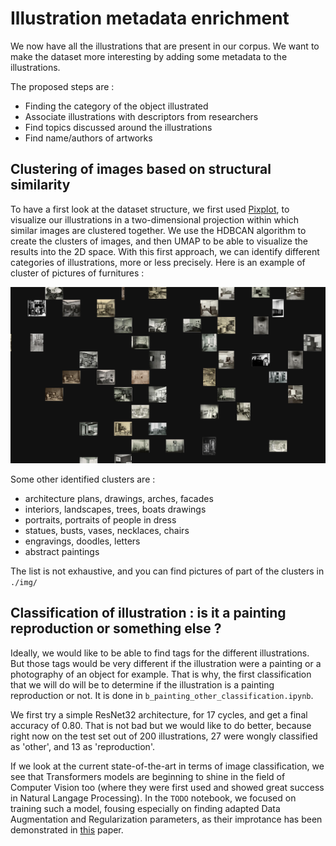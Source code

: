 # Illustration metadata enrichment

We now have all the illustrations that are present in our corpus. We want to make the dataset more interesting by adding some metadata to the illustrations. 

The proposed steps are :

- Finding the category of the object illustrated
- Associate illustrations with descriptors from researchers
- Find topics discussed around the illustrations
- Find name/authors of artworks

## Clustering of images based on structural similarity

To have a first look at the dataset structure, we first used [Pixplot](https://github.com/YaleDHLab/pix-plot), to visualize our illustrations in a two-dimensional projection within which similar images are clustered together. We use the HDBCAN algorithm to create the clusters of images, and then UMAP to be able to visualize the results into the 2D space. With this first approach, we can identify different categories of illustrations, more or less precisely. Here is an example of cluster of pictures of furnitures :

<img src="./img/furnitures.png" width="800">

Some other identified clusters are : 

- architecture plans, drawings, arches, facades
- interiors, landscapes, trees, boats drawings
- portraits, portraits of people in dress
- statues, busts, vases, necklaces, chairs
- engravings, doodles, letters
- abstract paintings 

The list is not exhaustive, and you can find pictures of part of the clusters in `./img/`

## Classification of illustration : is it a painting reproduction or something else ?

Ideally, we would like to be able to find tags for the different illustrations. But those tags would be very different if the illustration were a painting or a photography of an object for example. That is why, the first classification that we will do will be to determine if the illustration is a painting reproduction or not. It is done in `b_painting_other_classification.ipynb`.

We first try a simple ResNet32 architecture, for 17 cycles, and get a final accuracy of 0.80. That is not bad but we would like to do better, because right now on the test set out of 200 illustrations, 27 were wongly classified as 'other', and 13 as 'reproduction'. 

If we look at the current state-of-the-art in terms of image classification, we see that Transformers models are beginning to shine in the field of Computer Vision too (where they were first used and showed great success in Natural Langage Processing). In the `TODO` notebook, we focused on training such a model, fousing especially on finding adapted Data Augmentation and Regularization parameters, as their improtance has been demonstrated in [this](https://arxiv.org/pdf/2106.10270.pdf) paper.
